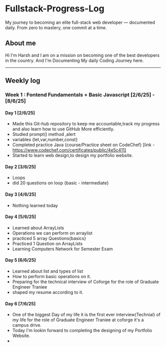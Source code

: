 # Fullstack-Progress-Log
My journey to becoming an elite full-stack web developer — documented daily. From zero to mastery, one commit at a time.

## About me 
Hi I'm Harsh and I am on a mission on becoming one of the best developers in the country.
And I'm Documenting My daily Coding Journey here.

---------------------------------------------------------------------------------------------------------------------------------------

## Weekly log 

### Week 1 : Fontend Fundamentals + Basic Javascript [2/6/25] - [8/6/25]

#### Day 1 [2/6/25]
- Made this Git-hub repository to keep me accountable,track my progress and also learn how to use GitHub More efficiently.
- Studied prompt() method ,alert
- variables {let,var,number,const}
- Completed practice Java {course/Practice sheet on CodeChef} [link -https://www.codechef.com/certificates/public/4e5c411]
- Started to learn web design,to design my portfolio website.

#### Day 2 [3/6/25]
- Loops
- did 20 questions on loop {basic - intermediate}
  
#### Day 3 [4/6/25]
- Nothing learned today

#### Day 4 [5/6/25]
- Learned about ArrayLists
- Operations we can perform on arraylist
- practiced 5 array Questions{basics}
- Practiced 1 Question on ArrayLists
- Learning Computers Network for Semester Exam
  
#### Day 5 [6/6/25]
- Learned about list and types of list
- How to perform basic operations on it.
- Preparing for the technical interview of Coforge for the role of Graduate Engineer Traniee
- shaped my resume according to it.

#### Day 6 [7/6/25]
- One of the biggest Day of my life it is the first ever interview(Technial) of my life for the role of Graduate Engineer Traniee at coforge it's a campus drive.
- Today I'm lookin forward to completing the designing of my Portfolio Website.
- 
